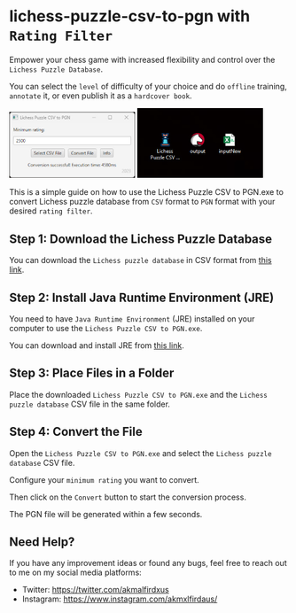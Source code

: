 
# lichess-puzzle-csv-to-pgn with `Rating Filter`

Empower your chess game with increased flexibility and control over the `Lichess Puzzle Database`. 

You can select the `level` of difficulty of your choice  and do `offline` training, `annotate` it, or even publish it as a `hardcover book`.




<div>
  <img src="https://github.com/allaboutevemirolive/lichess-puzzle-csv-to-pgn/blob/main/lichess/Icon/example4.png" width="45%" />
  <img src="https://github.com/allaboutevemirolive/lichess-puzzle-csv-to-pgn/blob/main/lichess/Icon/example5.png" width="45%" />
</div>


 
This is a simple guide on how to use the Lichess Puzzle CSV to PGN.exe to convert Lichess puzzle database from `CSV` format to `PGN` format with your desired `rating filter`.

## Step 1: Download the Lichess Puzzle Database

You can download the `Lichess puzzle database` in CSV format from [this link](https://database.lichess.org/#puzzles).

## Step 2: Install Java Runtime Environment (JRE)

You need to have `Java Runtime Environment` (JRE) installed on your computer to use the `Lichess Puzzle CSV to PGN.exe`. 

You can download and install JRE from [this link](https://www.java.com/en/download/manual.jsp).

## Step 3: Place Files in a Folder

Place the downloaded `Lichess Puzzle CSV to PGN.exe` and the `Lichess puzzle database` CSV file in the same folder.

## Step 4: Convert the File

Open the `Lichess Puzzle CSV to PGN.exe` and select the `Lichess puzzle database` CSV file. 

Configure your `minimum rating` you want to convert. 

Then click on the `Convert` button to start the conversion process. 

The PGN file will be generated within a few seconds.

## Need Help?

If you have any improvement ideas or found any bugs, feel free to reach out to me on my social media platforms:

- Twitter: https://twitter.com/akmalfirdxus
- Instagram: https://www.instagram.com/akmxlfirdaus/
